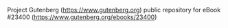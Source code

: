 Project Gutenberg (https://www.gutenberg.org) public repository for eBook #23400 (https://www.gutenberg.org/ebooks/23400)
